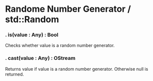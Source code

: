 # Randome Number Generator / std::Random


### . is(value : Any) : Bool

Checks whether value is a random number generator.

### . cast(value : Any) : OStream

Returns value if value is a random number generator. Otherwise null is returned.